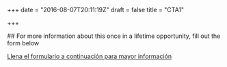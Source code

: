 +++
date = "2016-08-07T20:11:19Z"
draft = false
title = "CTA1"

+++
<div class="Information-info">
## For more information about this once in a lifetime opportunity, fill out the form below

<a href="#" class="u-btn u-btn-x-large theme-btn-primary">Llena el formulario a continuación para mayor información</a>
</div>

